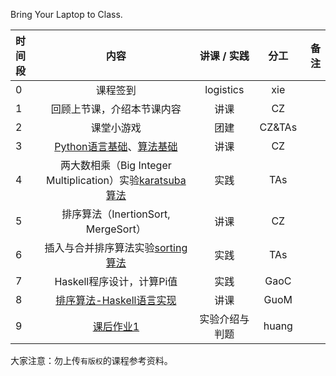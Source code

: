 Bring Your Laptop to Class. 

|时间段     |  内容    | 讲课 / 实践     |  分工  |备注       |
| :---      |   :----:    |   :----:    |    :----:    |       ---: |
|   0       | 课程签到     |  logistics   |     xie     |        |
|   1       | 回顾上节课，介绍本节课内容     |  讲课    |     CZ     |         |
|   2       | 课堂小游戏     |  团建    |     CZ&TAs     |         |
|   3       | [Python语言基础](Python-Basic.md)、[算法基础](http://web.stanford.edu/class/cs161/schedule.html)      |  讲课    |     CZ     |         |
|   4       | 两大数相乘（Big Integer Multiplication）实验[karatsuba算法](../cs161-2018/lecture1_karatsuba.ipynb)     |  实践    |    TAs     |         |
|   5       | 排序算法（InertionSort, MergeSort）       |  讲课    |     CZ     |         |
|   6       | 插入与合并排序算法实验[sorting算法](../cs161-2018/lecture2_sorting.ipynb)     |  实践    |     TAs     |         |
|   7       | Haskell程序设计，计算Pi值       |  实践    |     GaoC    |         |
|   8       | [排序算法-Haskell语言实现](Sorting_Algorithms_Haskell/)       |  讲课    |     GuoM     |         |
|   9       | [课后作业1](https://github.com/saturn-lab/BDMI-2019A/blob/master/Course-Projects/Course_Project_2.md)    |  实验介绍与判题    |     huang     |         |



大家注意：勿上传``有版权``的课程参考资料。
